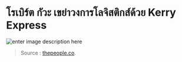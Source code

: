 
โรเบิร์ต กัวะ เขย่าวงการโลจิสติกส์ด้วย Kerry Express
===
![enter image description here](https://thepeople.co/wp-content/uploads/2019/09/%E0%B9%82%E0%B8%A3%E0%B9%80%E0%B8%9A%E0%B8%B4%E0%B8%A3%E0%B9%8C%E0%B8%95-%E0%B8%81%E0%B8%B1%E0%B8%A7%E0%B8%B0-Website_1200x628.jpg)








> Source :  [thepeople.co](https://thepeople.co/robert-kuok-kerry-express/?fbclid=IwAR1pihicyS_Lc7wJtAJiGM9o7-7O4j8Z0DN13E8Dt6O5u0oH9xJFwesLr6o).
<!--stackedit_data:
eyJoaXN0b3J5IjpbLTI4NDk5OTQyNl19
-->